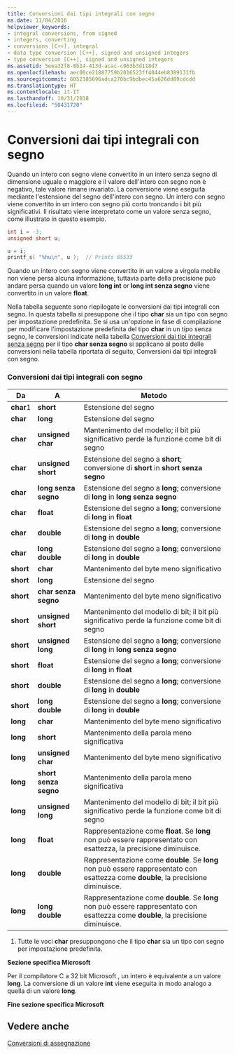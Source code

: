 ```yaml
---
title: Conversioni dai tipi integrali con segno
ms.date: 11/04/2016
helpviewer_keywords:
- integral conversions, from signed
- integers, converting
- conversions [C++], integral
- data type conversion [C++], signed and unsigned integers
- type conversion [C++], signed and unsigned integers
ms.assetid: 5eea32f8-8b14-413d-acac-c063b3d118d7
ms.openlocfilehash: aec00ce21887759b2016523ff4044eb8389131fb
ms.sourcegitcommit: 6052185696adca270bc9bdbec45a626dd89cdcdd
ms.translationtype: HT
ms.contentlocale: it-IT
ms.lasthandoff: 10/31/2018
ms.locfileid: "50431720"
---
```

# <a name="conversions-from-signed-integral-types"></a>Conversioni dai tipi integrali con segno

Quando un intero con segno viene convertito in un intero senza segno di dimensione uguale o maggiore e il valore dell'intero con segno non è negativo, tale valore rimane invariato. La conversione viene eseguita mediante l'estensione del segno dell'intero con segno. Un intero con segno viene convertito in un intero con segno più corto troncando i bit più significativi. Il risultato viene interpretato come un valore senza segno, come illustrato in questo esempio.

```C
int i = -3;
unsigned short u;

u = i;
printf_s( "%hu\n", u );  // Prints 65533
```

Quando un intero con segno viene convertito in un valore a virgola mobile non viene persa alcuna informazione, tuttavia parte della precisione può andare persa quando un valore **long int** or **long int senza segno** viene convertito in un valore **float**.

Nella tabella seguente sono riepilogate le conversioni dai tipi integrali con segno. In questa tabella si presuppone che il tipo **char** sia un tipo con segno per impostazione predefinita. Se si usa un'opzione in fase di compilazione per modificare l'impostazione predefinita del tipo **char** in un tipo senza segno, le conversioni indicate nella tabella [Conversioni dai tipi integrali senza segno](../c-language/conversions-from-unsigned-integral-types.md) per il tipo **char senza segno** si applicano al posto delle conversioni nella tabella riportata di seguito, Conversioni dai tipi integrali con segno.

### <a name="conversions-from-signed-integral-types"></a>Conversioni dai tipi integrali con segno

|Da|A|Metodo|
|----------|--------|------------|
|**char**1|**short**|Estensione del segno|
|**char**|**long**|Estensione del segno|
|**char**|**unsigned char**|Mantenimento del modello; il bit più significativo perde la funzione come bit di segno|
|**char**|**unsigned short**|Estensione del segno a **short**; conversione di **short** in **short senza segno**|
|**char**|**long senza segno**|Estensione del segno a **long**; conversione di **long** in **long senza segno**|
|**char**|**float**|Estensione del segno a **long**; conversione di **long** in **float**|
|**char**|**double**|Estensione del segno a **long**; conversione di **long** in **double**|
|**char**|**long double**|Estensione del segno a **long**; conversione di **long** in **double**|
|**short**|**char**|Mantenimento del byte meno significativo|
|**short**|**long**|Estensione del segno|
|**short**|**char senza segno**|Mantenimento del byte meno significativo|
|**short**|**unsigned short**|Mantenimento del modello di bit; il bit più significativo perde la funzione come bit di segno|
|**short**|**unsigned long**|Estensione del segno a **long**; conversione di **long** in **long senza segno**|
|**short**|**float**|Estensione del segno a **long**; conversione di **long** in **float**|
|**short**|**double**|Estensione del segno a **long**; conversione di **long** in **double**|
|**short**|**long double**|Estensione del segno a **long**; conversione di **long** in **double**|
|**long**|**char**|Mantenimento del byte meno significativo|
|**long**|**short**|Mantenimento della parola meno significativa|
|**long**|**unsigned char**|Mantenimento del byte meno significativo|
|**long**|**short senza segno**|Mantenimento della parola meno significativa|
|**long**|**unsigned long**|Mantenimento del modello di bit; il bit più significativo perde la funzione come bit di segno|
|**long**|**float**|Rappresentazione come **float**. Se **long** non può essere rappresentato con esattezza, la precisione diminuisce.|
|**long**|**double**|Rappresentazione come **double**. Se **long** non può essere rappresentato con esattezza come **double**, la precisione diminuisce.|
|**long**|**long double**|Rappresentazione come **double**. Se **long** non può essere rappresentato con esattezza come **double**, la precisione diminuisce.|

1. Tutte le voci **char** presuppongono che il tipo **char** sia un tipo con segno per impostazione predefinita.

**Sezione specifica Microsoft**

Per il compilatore C a 32 bit Microsoft , un intero è equivalente a un valore **long**. La conversione di un valore **int** viene eseguita in modo analogo a quella di un valore **long**.

**Fine sezione specifica Microsoft**

## <a name="see-also"></a>Vedere anche

[Conversioni di assegnazione](../c-language/assignment-conversions.md)
